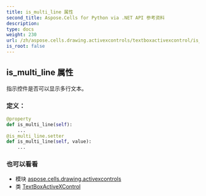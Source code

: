 ```yaml
---
title: is_multi_line 属性
second_title: Aspose.Cells for Python via .NET API 参考资料
description:
type: docs
weight: 230
url: /zh/aspose.cells.drawing.activexcontrols/textboxactivexcontrol/is_multi_line/
is_root: false
---
```

## is_multi_line 属性

指示控件是否可以显示多行文本。
### 定义：
```python
@property
def is_multi_line(self):
    ...
@is_multi_line.setter
def is_multi_line(self, value):
    ...
```

### 也可以看看
* 模块 [aspose.cells.drawing.activexcontrols](../../)
* 类 [TextBoxActiveXControl](/cells/python-net/zh/aspose.cells.drawing.activexcontrols/textboxactivexcontrol)
